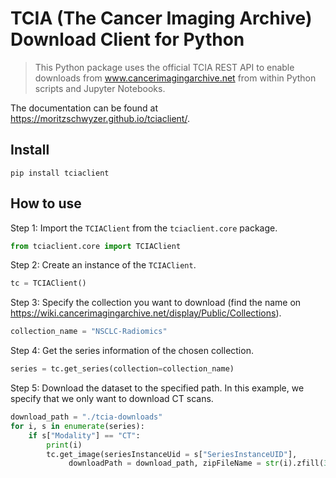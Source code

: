 <!--

#################################################
### THIS FILE WAS AUTOGENERATED! DO NOT EDIT! ###
#################################################
# file to edit: index.ipynb
# command to build the docs after a change: nbdev_build_docs

-->

# TCIA (The Cancer Imaging Archive) Download Client for Python

> This Python package uses the official TCIA REST API to enable downloads from www.cancerimagingarchive.net from within Python scripts and Jupyter Notebooks.


The documentation can be found at https://moritzschwyzer.github.io/tciaclient/.

## Install

`pip install tciaclient`

## How to use

Step 1: Import the `TCIAClient` from the `tciaclient.core` package.
<div class="codecell" markdown="1">
<div class="input_area" markdown="1">

```python
from tciaclient.core import TCIAClient
```

</div>

</div>

Step 2: Create an instance of the `TCIAClient`.
<div class="codecell" markdown="1">
<div class="input_area" markdown="1">

```python
tc = TCIAClient()
```

</div>

</div>

Step 3: Specify the collection you want to download (find the name on https://wiki.cancerimagingarchive.net/display/Public/Collections).
<div class="codecell" markdown="1">
<div class="input_area" markdown="1">

```python
collection_name = "NSCLC-Radiomics"
```

</div>

</div>

Step 4: Get the series information of the chosen collection.
<div class="codecell" markdown="1">
<div class="input_area" markdown="1">

```python
series = tc.get_series(collection=collection_name)
```

</div>

</div>

Step 5: Download the dataset to the specified path. In this example, we specify that we only want to download CT scans.
<div class="codecell" markdown="1">
<div class="input_area" markdown="1">

```python
download_path = "./tcia-downloads"
for i, s in enumerate(series):
    if s["Modality"] == "CT":
        print(i)
        tc.get_image(seriesInstanceUid = s["SeriesInstanceUID"],
             downloadPath = download_path, zipFileName = str(i).zfill(3)+"-"+collection_name+".zip")
```

</div>

</div>
